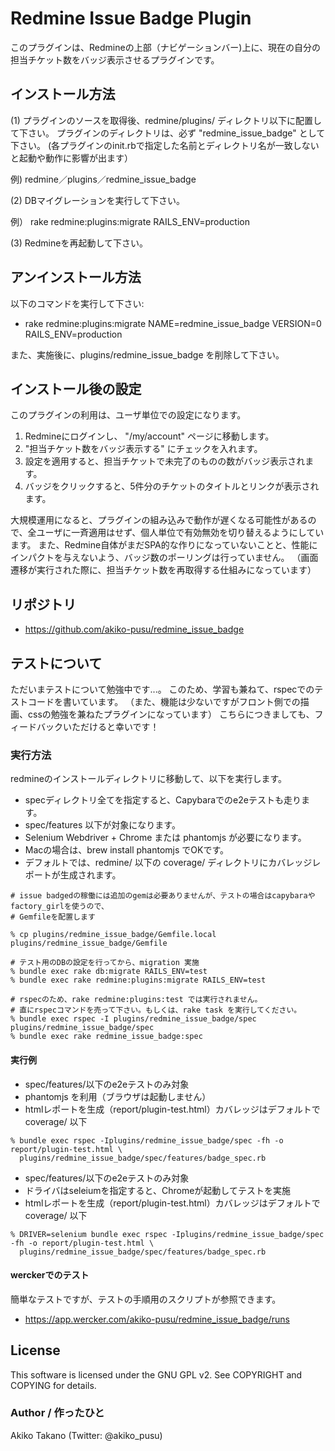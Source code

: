 # Redmine Issue Badge Plugin

このプラグインは、Redmineの上部（ナビゲーションバー)上に、現在の自分の担当チケット数をバッジ表示させるプラグインです。

## インストール方法

(1) プラグインのソースを取得後、redmine/plugins/ ディレクトリ以下に配置して下さい。
   プラグインのディレクトリは、必ず "redmine_issue_badge" として下さい。
   (各プラグインのinit.rbで指定した名前とディレクトリ名が一致しないと起動や動作に影響が出ます）

   例) redmine／plugins／redmine_issue_badge

(2) DBマイグレーションを実行して下さい。

   例） rake redmine:plugins:migrate RAILS_ENV=production

(3) Redmineを再起動して下さい。

## アンインストール方法

以下のコマンドを実行して下さい:

* rake redmine:plugins:migrate NAME=redmine_issue_badge VERSION=0 RAILS_ENV=production

また、実施後に、plugins/redmine_issue_badge を削除して下さい。

## インストール後の設定

このプラグインの利用は、ユーザ単位での設定になります。

1. Redmineにログインし、 "/my/account" ページに移動します。
2. "担当チケット数をバッジ表示する" にチェックを入れます。
3. 設定を適用すると、担当チケットで未完了のものの数がバッジ表示されます。
4. バッジをクリックすると、5件分のチケットのタイトルとリンクが表示されます。

大規模運用になると、プラグインの組み込みで動作が遅くなる可能性があるので、全ユーザに一斉適用はせず、個人単位で有効無効を切り替えるようにしています。
また、Redmine自体がまだSPA的な作りになっていないことと、性能にインパクトを与えないよう、バッジ数のポーリングは行っていません。
（画面遷移が実行された際に、担当チケット数を再取得する仕組みになっています）


## リポジトリ

* https://github.com/akiko-pusu/redmine_issue_badge

## テストについて

ただいまテストについて勉強中です...。
このため、学習も兼ねて、rspecでのテストコードを書いています。
（また、機能は少ないですがフロント側での描画、cssの勉強を兼ねたプラグインになっています）
こちらにつきましても、フィードバックいただけると幸いです！

### 実行方法

redmineのインストールディレクトリに移動して、以下を実行します。

- specディレクトリ全てを指定すると、Capybaraでのe2eテストも走ります。
 - spec/features 以下が対象になります。
 - Selenium Webdriver + Chrome または phantomjs が必要になります。
 - Macの場合は、brew install phantomjs でOKです。
- デフォルトでは、redmine/ 以下の coverage/ ディレクトリにカバレッジレポートが生成されます。

```
# issue badgedの稼働には追加のgemは必要ありませんが、テストの場合はcapybaraやfactory_girlを使うので、
# Gemfileを配置します

% cp plugins/redmine_issue_badge/Gemfile.local plugins/redmine_issue_badge/Gemfile

# テスト用のDBの設定を行ってから、migration 実施
% bundle exec rake db:migrate RAILS_ENV=test
% bundle exec rake redmine:plugins:migrate RAILS_ENV=test

# rspecのため、rake redmine:plugins:test では実行されません。
# 直にrspecコマンドを売って下さい。もしくは、rake task を実行してください。
% bundle exec rspec -I plugins/redmine_issue_badge/spec plugins/redmine_issue_badge/spec
% bundle exec rake redmine_issue_badge:spec
```

#### 実行例

- spec/features/以下のe2eテストのみ対象
- phantomjs を利用（ブラウザは起動しません）
- htmlレポートを生成（report/plugin-test.html）カバレッジはデフォルトで coverage/ 以下

```
% bundle exec rspec -Iplugins/redmine_issue_badge/spec -fh -o report/plugin-test.html \
  plugins/redmine_issue_badge/spec/features/badge_spec.rb
```

- spec/features/以下のe2eテストのみ対象
- ドライバはseleiumを指定すると、Chromeが起動してテストを実施
- htmlレポートを生成（report/plugin-test.html）カバレッジはデフォルトで coverage/ 以下

```
% DRIVER=selenium bundle exec rspec -Iplugins/redmine_issue_badge/spec -fh -o report/plugin-test.html \
  plugins/redmine_issue_badge/spec/features/badge_spec.rb
```

#### werckerでのテスト

簡単なテストですが、テストの手順用のスクリプトが参照できます。

- https://app.wercker.com/akiko-pusu/redmine_issue_badge/runs

## License

This software is licensed under the GNU GPL v2. See COPYRIGHT and COPYING for details.

### Author / 作ったひと

Akiko Takano (Twitter: @akiko_pusu)
